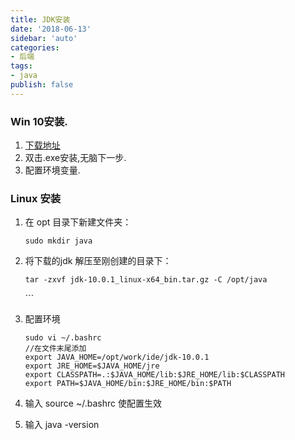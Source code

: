 ```yaml
---
title: JDK安装
date: '2018-06-13'
sidebar: 'auto'
categories:
- 后端
tags:
- java
publish: false
---
```


### Win 10安装.

1. [下载地址](https://www.oracle.com/technetwork/cn/java/javase/downloads/index.html)
2. 双击.exe安装,无脑下一步.
3. 配置环境变量.

### Linux 安装

1. 在 opt 目录下新建文件夹：

   ```text
   sudo mkdir java
   ```

2. 将下载的jdk 解压至刚创建的目录下： 

   ```text
   tar -zxvf jdk-10.0.1_linux-x64_bin.tar.gz -C /opt/java
   ```

   \`\`\`

3. 配置环境

   ```text
   sudo vi ~/.bashrc 
   //在文件末尾添加
   export JAVA_HOME=/opt/work/ide/jdk-10.0.1   
   export JRE_HOME=$JAVA_HOME/jre
   export CLASSPATH=.:$JAVA_HOME/lib:$JRE_HOME/lib:$CLASSPATH
   export PATH=$JAVA_HOME/bin:$JRE_HOME/bin:$PATH
   ```

4. 输入 source ~/.bashrc 使配置生效
5. 输入 java -version 

